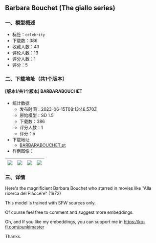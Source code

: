 ## Barbara Bouchet (The giallo series)
### 一、模型概述

- 标签：`celebrity`
- 下载数：386
- 收藏人数：43
- 评论人数：13
- 评分人数：1
- 评分：5

### 二、下载地址（共1个版本）

#### [版本1/共1个版本] BARBARABOUCHET

- 统计数据
  - 发布时间：2023-06-15T08:13:48.570Z
  - 原始模型：SD 1.5
  - 下载数：386
  - 评分人数：1
  - 评分：5
- 下载地址
  - [BARBARABOUCHET.pt](https://civitai.com/api/download/models/96397)
- 样例图像：

| <img src="https://image.civitai.com/xG1nkqKTMzGDvpLrqFT7WA/177f4c41-7914-42a5-887c-bf6c5aff7688/width=450/1150642.jpeg" /> | <img src="https://image.civitai.com/xG1nkqKTMzGDvpLrqFT7WA/e9dd707b-2a5e-437e-92d1-e1a33bb2965a/width=450/1150962.jpeg" /> | <img src="https://image.civitai.com/xG1nkqKTMzGDvpLrqFT7WA/37407577-f297-4c50-91cc-d38874a06974/width=450/1150645.jpeg" /> | <img src="https://image.civitai.com/xG1nkqKTMzGDvpLrqFT7WA/a17a8948-1824-43a6-823d-d61fb01f43bf/width=450/1150641.jpeg" /> |
| ---- | ---- | ---- | ---- |


### 三、详情
<p>Here's the magnificient Barbara Bouchet who starred in movies like "Alla ricerca del Piaccere" (1972)</p><p></p><p>This model is trained with SFW sources only.</p><p></p><p>Of course feel free to comment and suggest more embeddings.</p><p>Oh, and If you like my embeddings, you can support me in <a target="_blank" rel="ugc" href="https://ko-fi.com/punkimaster">https://ko-fi.com/punkimaster</a></p><p></p><p>Thanks.</p>